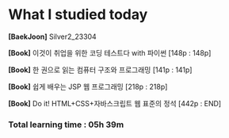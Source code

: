 <h1>What I studied today</h1>

<strong>[BaekJoon]</strong> Silver2_23304

<strong>[Book]</strong> 이것이 취업을 위한 코딩 테스트다 with 파이썬 [148p : 148p]

<strong>[Book]</strong> 한 권으로 읽는 컴퓨터 구조와 프로그래밍 [141p : 141p]

<strong>[Book]</strong> 쉽게 배우는 JSP 웹 프로그래밍 [218p : 218p]

<strong>[Book]</strong> Do it! HTML+CSS+자바스크립트 웹 표준의 정석 [442p : END]

<h3>Total learning time : 05h 39m</h3>